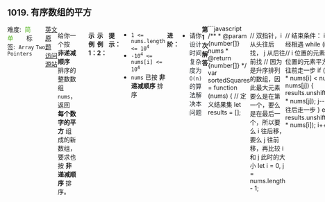 <div style="font-size: 20px; margin-bottom: 15px; font-weight: bold;">1019. 有序数组的平方</div>
<div style="display: flex; font-size: 14px; justify-content: space-between;"><div><span style="margin-right: 30px;">难度:&nbsp;&nbsp;<label style="color: rgb(90, 183, 38);">简单</label></span><span style="margin-right: 30px;">标签:&nbsp;&nbsp;<code>Array</code>&nbsp;<code>Two Pointers</code></span></div><div><span style="margin-right: 15px;"><a href="https://leetcode.com/problems/squares-of-a-sorted-array/">英文原题</a></span><span><a href="https://leetcode-cn.com/problems/squares-of-a-sorted-array/">访问源站</a></span></div>
<hr style="height: 1px; margin: 1em 0px;" />
<p>给你一个按 <strong>非递减顺序</strong> 排序的整数数组 <code>nums</code>，返回 <strong>每个数字的平方</strong> 组成的新数组，要求也按 <strong>非递减顺序</strong> 排序。</p>

<ul>
</ul>

<p> </p>

<p><strong>示例 1：</strong></p>

<pre>
<strong>输入：</strong>nums = [-4,-1,0,3,10]
<strong>输出：</strong>[0,1,9,16,100]
<strong>解释：</strong>平方后，数组变为 [16,1,0,9,100]
排序后，数组变为 [0,1,9,16,100]</pre>

<p><strong>示例 2：</strong></p>

<pre>
<strong>输入：</strong>nums = [-7,-3,2,3,11]
<strong>输出：</strong>[4,9,9,49,121]
</pre>

<p> </p>

<p><strong>提示：</strong></p>

<ul>
	<li><code><span>1 &lt;= nums.length &lt;= </span>10<sup>4</sup></code></li>
	<li><code>-10<sup>4</sup> &lt;= nums[i] &lt;= 10<sup>4</sup></code></li>
	<li><code>nums</code> 已按 <strong>非递减顺序</strong> 排序</li>
</ul>

<p> </p>

<p><strong>进阶：</strong></p>

<ul>
	<li>请你<span style="color: rgb(36, 41, 46); font-family: -apple-system, BlinkMacSystemFont, &quot;Segoe UI&quot;, Helvetica, Arial, sans-serif, &quot;Apple Color Emoji&quot;, &quot;Segoe UI Emoji&quot;; font-size: 14px; font-style: normal; font-variant-ligatures: normal; font-variant-caps: normal; font-weight: 400; letter-spacing: normal; orphans: 2; text-align: start; text-indent: 0px; text-transform: none; white-space: normal; widows: 2; word-spacing: 0px; -webkit-text-stroke-width: 0px; background-color: rgb(255, 255, 255); text-decoration-style: initial; text-decoration-color: initial; display: inline !important; float: none;">设计时间复杂度为 <code>O(n)</code> 的算法解决本问题</span></li>
</ul>

<hr style="height: 1px; margin: 1em 0px;" />
<strong>第1次解答</strong>
```javascript
/**
 * @param {number[]} nums
 * @return {number[]}
 */
var sortedSquares = function (nums) {
  // 定义结果集
  let results = [];

  // 双指针，i 从头往后找， j 从后往前找
  // 因为是升序排列的数组，因此最大元素要么是在第一个，要么是在最后一个，所以要么 i 往后移，要么 j 往前移，再比较 i 和 j 此时的大小
  let i = 0,
    j = nums.length - 1;

  // 结束条件： i 和 j 已经相遇
  while (i <= j) {
    // i 位置的元素平方 < j 位置的元素平方，需要 j 往前走一步
    if (nums[i] * nums[i] < nums[j] * nums[j]) {
      results.unshift(nums[j] * nums[j]);
      j--;
      // 否则 i 往后走一步
    } else {
      results.unshift(nums[i] * nums[i]);
      i++;
    }
  }

  // 返回结果集
  return results;
};
```